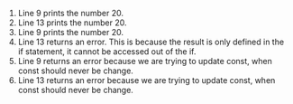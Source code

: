 1. Line 9 prints the number 20.
2. Line 13 prints the number 20.
3. Line 9 prints the number 20.
4. Line 13 returns an error. This is because the result is only defined in the if statement, it cannot be accessed out of the if.
5. Line 9 returns an error because we are trying to update const, when const should never be change.
6. Line 13 returns an error because we are trying to update const, when const should never be change.
